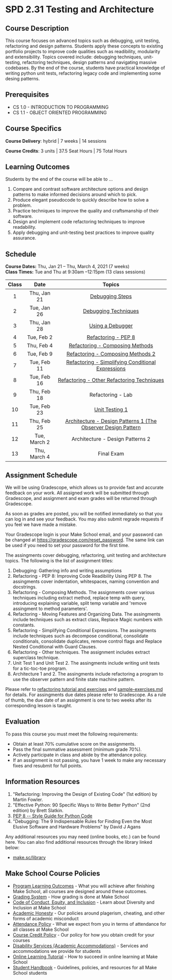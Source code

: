 # SPD 2.31 Testing and Architecture

## Course Description

This course focuses on advanced topics such as debugging, unit testing, refactoring and design patterns. Students apply these concepts to existing portfolio projects to improve code qualities such as readibility, modularity and extensibility. Topics covered include: debugging techniques, unit-testing, refactoring techniques, design patterns and navigating massive codebases. By the end of the course, students have practical knowledge of writing python unit tests, refactoring legacy code and implementing some desing patterns. 

## Prerequisites

- CS 1.0 - INTRODUCTION TO PROGRAMMING
- CS 1.1 - OBJECT ORIENTED PROGRAMMING

## Course Specifics

**Course Delivery**: hybrid | 7 weeks | 14 sessions

**Course Credits**: 3 units | 37.5 Seat Hours | 75 Total Hours

## Learning Outcomes

Students by the end of the course will be able to ...

1. Compare and contrast software architecture options and design patterns to make informed decisions around which to pick.
1. Produce elegant pseudocode to quickly describe how to solve a problem.
1. Practice techniques to improve the quality and craftsmanship of their software.
1. Design and implement code refactoring techniques to improve readability.
1. Apply debugging and unit-testing best practices to improve quality assurance.

## Schedule

**Course Dates:** Thu, Jan 21 – Thu, March 4, 2021 (7 weeks)<br>
**Class Times:** Tue and Thu at 9:30am –12:15pm (13 class sessions)

| Class |          Date          |                 Topics                  |
|:-----:|:----------------------:|:---------------------------------------:|
|  1 |  Thu, Jan 21                         | [Debugging Steps](https://docs.google.com/presentation/d/1gHNAh4z_IFsW9lQbBWDtULEDxX7YCjgh9U4NJAivt00/edit?usp=sharing) |
|  2 |  Tue, Jan 26                      | [Debugging Techniques](https://docs.google.com/presentation/d/1JFOS4z4hhejgyR7_jBDGOFBywJrqik1Bb18c_sugsDc/edit?usp=sharing) |
|  3 |  Thu, Jan 28                         | [Using a Debugger](https://docs.google.com/presentation/d/1Lf1UfOtA02nUmL53Gf8CJwqEpaVXicpvSOa-mTuh8rg/edit?usp=sharing) |
|  4 |  Tue, Feb 2                     | [Refactoring - PEP 8](https://docs.google.com/presentation/d/1d-uhUf_7v4PfbMFO_1sFcaRC5koy-hpoPCtq3Oku4ns/edit?usp=sharing) |
|  5 |  Thu, Feb 4                        | [Refactoring - Composing Methods](https://docs.google.com/presentation/d/1vurOh1MhSBfVDTvbFwbgTEEPOgiC7M5pIUt-jCyHIj4/edit?usp=sharing) |
|  6 |  Tue, Feb 9                     |  [Refactoring -  Composing Methods 2](https://docs.google.com/presentation/d/1a6NUs6GtLyf4FxIGTFwc_0nCiwDkwPMawY0BtIj1ND8/edit?usp=sharing)  |
|  7 |  Tue, Feb 11                     |  [Refactoring - Simplifying Conditional Expressions](https://docs.google.com/presentation/d/1cJyY00m2iAOq1oq_hZCt3_3iNhbu2TqZvEcf3aF4jG4/edit?usp=sharing) |              |
|  8 |  Tue, Feb 16                     | [Refactoring - Other Refactoring Techniques](https://docs.google.com/presentation/d/1iHNX9A0Zzi_cjBn_dL1A-7kzB3qO6KbaUXQ9B3IaWT0/edit?usp=sharing) |
|  9 |  Thu, Feb 18                      | Refactoring  - Lab|
| 10 |  Tue, Feb 23                     | [Unit Testing 1](https://github.com/Make-School-Courses/SPD-2.31-Testing-and-Architecture/tree/master/lab/pytest) |
| 11 |  Thu, Feb 25                        | [Architecture - Design Patterns 1 (The Observer Design Pattern](https://docs.google.com/document/d/1jyrxxQyrVxBG9S_hXYI69ytUMdxQdApyM6MO2CwvYj4/edit?usp=sharing)|
| 12 |  Tue, March 2                        | Architecture - Design Patterns 2|
| 13 |  Thu, March 4                           | Final Exam |

## Assignment Schedule

We will be using Gradescope, which allows us to provide fast and accurate feedback on your work. All assigned work will be submitted through Gradescope, and assignment and exam grades will be returned through Gradescope.

As soon as grades are posted, you will be notified immediately so that you can log in and see your feedback. You may also submit regrade requests if you feel we have made a mistake.

Your Gradescope login is your Make School email, and your password can be changed at https://gradescope.com/reset_password. The same link can be used if you need to set your password for the first time.

The assingments cover debugging, refactoring, unit testing and architecture topics. The following is the list of assignment titles:
1. Debugging: Gathering info and writing assumptions
1. Refactoring - PEP 8: Improving Code Readibility Using PEP 8. The assingments cover indentation, whitespaces, naming convention and docstrings.
1. Refactoring - Composing Methods. The assignments cover various techniques including extract method, replace temp with query, introducing explaining variable, split temp variable and 'remove assingment to method parameters'.
1. Refactoring - Moving Features and Organizing Data. The assingments include techniques such as extract class, Replace Magic numbers with constants.
1. Refactoring - Simplifying Conditional Expressions. The assingments include techniques such as decompose conditional, consolidate conditionals, consolidate duplicates, remove control flags and Replace Nested Conditional with Guard Clauses.
1. Refactoring - Other techniques. The assignment includes extract superclass technique.
1. Unit Test 1 and Unit Test 2. The assingments include writing unit tests for a tic-toc-toe program.
1. Architecture 1 and 2. The assingments include refactoring a program to use the observer pattern and finite state machine pattern. 

Please refer to [refactoring tutorial and exercises](https://github.com/Make-School-Courses/SPD-2.31-Testing-and-Architecture/tree/master/lab/refactoring) and [sample-exercises.md](sample-exercises.md) for details.
For assingments due dates please refer to Gradescope. As a rule of thumb, the due date of an assignment is one to two weeks after its corresponding lesson is taught.

## Evaluation

To pass this course you must meet the following requirements:

- Obtain at least 70% cumulative score on the assignments.
- Pass the final summative assessment (minimum grade 70%).
- Actively participate in class and abide by the attendance policy.
- If an assignment is not passing, you have 1 week to make any necessary fixes and resubmit for full points.

## Information Resources

1. "Refactoring: Improving the Design of Existing Code" (1st edition) by Martin Fowler.
1. "Effective Python: 90 Specific Ways to Write Better Python" (2nd edition) by Brett Slatkin.
1. [PEP 8 -- Style Guide for Python Code](https://www.python.org/dev/peps/pep-0008/)
1. "Debugging: The 9 Indispensable Rules for Finding Even the Most Elusive Software and Hardware Problems" by  David J Agans

Any additional resources you may need (online books, etc.) can be found here. You can also find additional resources through the library linked below:

- [make.sc/library](http://make.sc/library)

## Make School Course Policies

- [Program Learning Outcomes](https://make.sc/program-learning-outcomes) - What you will achieve after finishing Make School, all courses are designed around these outcomes.
- [Grading System](https://make.sc/grading-system) - How grading is done at Make School
- [Code of Conduct, Equity, and Inclusion](https://make.sc/code-of-conduct) - Learn about Diversity and Inclusion at Make School
- [Academic Honesty](https://make.sc/academic-honesty-policy) - Our policies around plagerism, cheating, and other forms of academic misconduct
- [Attendance Policy](https://make.sc/attendance-policy) - What we expect from you in terms of attendance for all classes at Make School
- [Course Credit Policy](https://make.sc/course-credit-policy) - Our policy for how you obtain credit for your courses
- [Disability Services (Academic Accommodations)](https://make.sc/disability-services) - Services and accommodations we provide for students
- [Online Learning Tutorial](https://make.sc/online-learning-tutorial) - How to succeed in online learning at Make School
- [Student Handbook](https://make.sc/student-handbook) - Guidelines, policies, and resources for all Make School students
